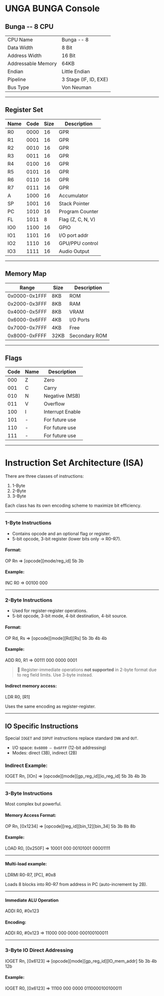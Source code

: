 

# UNGA BUNGA Console

## Bunga -- 8 CPU

|                    |                      |
|--------------------|----------------------|
| CPU Name           | Bunga -- 8           |
| Data Width         | 8 Bit                |
| Address Width      | 16 Bit               |
| Addressable Memory | 64KB                 |
| Endian             | Little Endian        |
| Pipeline           | 3 Stage (IF, ID, EXE)|
| Bus Type           | Von Neuman           |

---

## Register Set

| Name | Code | Size | Description       |
|------|------|------|-------------------|
| R0   | 0000 | 16   | GPR               |
| R1   | 0001 | 16   | GPR               |
| R2   | 0010 | 16   | GPR               |
| R3   | 0011 | 16   | GPR               |
| R4   | 0100 | 16   | GPR               |
| R5   | 0101 | 16   | GPR               |
| R6   | 0110 | 16   | GPR               |
| R7   | 0111 | 16   | GPR               |
| A    | 1000 | 16   | Accumulator       |
| SP   | 1001 | 16   | Stack Pointer     |
| PC   | 1010 | 16   | Program Counter   |
| FL   | 1011 | 8    | Flag (Z, C, N, V) |
| IO0  | 1100 | 16   | GPIO              |
| IO1  | 1101 | 16   | I/O port addr     |
| IO2  | 1110 | 16   | GPU/PPU control   |
| IO3  | 1111 | 16   | Audio Output      |

---

## Memory Map

| Range           | Size | Description     |
|-----------------|------|-----------------|
| 0x0000-0x1FFF   | 8KB  | ROM             |
| 0x2000-0x3FFF   | 8KB  | RAM             |
| 0x4000-0x5FFF   | 8KB  | VRAM            |
| 0x6000-0x6FFF   | 4KB  | I/O Ports       |
| 0x7000-0x7FFF   | 4KB  | Free            |
| 0x8000-0xFFFF   | 32KB | Secondary ROM   |

---

## Flags

| Code | Name | Description       |
|------|------|-------------------|
| 000  | Z    | Zero              |
| 001  | C    | Carry             |
| 010  | N    | Negative (MSB)    |
| 011  | V    | Overflow          |
| 100  | I    | Interrupt Enable  |
| 101  | -    | For future use    |
| 110  | -    | For future use    |
| 111  | -    | For future use    |

---

# Instruction Set Architecture (ISA)

There are three classes of instructions:

1. 1-Byte
2. 2-Byte
3. 3-Byte

Each class has its own encoding scheme to maximize bit efficiency.

---

### 1-Byte Instructions

- Contains opcode and an optional flag or register.
- 5-bit opcode, 3-bit register (lower bits only → R0–R7).

#### Format:

OP Rn => [opcode][mode/reg_id] 5b 3b


#### Example:

INC R0 => 00100 000


---

### 2-Byte Instructions

- Used for register-register operations.
- 5-bit opcode, 3-bit mode, 4-bit destination, 4-bit source.

#### Format:

OP Rd, Rs => [opcode][mode][Rd][Rs] 5b 3b 4b 4b


#### Example:

ADD R0, R1 => 00111 000 0000 0001


> 📝 Register-immediate operations **not supported** in 2-byte format due to reg field limits. Use 3-byte instead.

#### Indirect memory access:

LDR R0, [R1]


Uses the same encoding as register-register.

---

## IO Specific Instructions

Special `IOGET` and `IOPUT` instructions replace standard `INN` and `OUT`.

- I/O space: `0x6000 – 0x6FFF` (12-bit addressing)
- Modes: direct (3B), indirect (2B)

### Indirect Example:

IOGET Rn, [IOn] => [opcode][mode][gp_reg_id][io_reg_id] 5b 3b 4b 3b


---

### 3-Byte Instructions

Most complex but powerful.

#### Memory Access Format:

OP Rn, [0x1234] => [opcode][reg_id][bin_12][bin_34] 5b 3b 8b 8b


#### Example:

LOAD R0, [0x250F] => 10001 000 00101001 00001111


---

#### Multi-load example:

LDRMI R0-R7, [PC], #0x8


Loads 8 blocks into R0-R7 from address in PC (auto-increment by 2B).

---

#### Immediate ALU Operation

ADDI R0, #0x123


#### Encoding:

ADDI R0, #0x123 => 11000 000 0000 000100100011


---

### 3-Byte IO Direct Addressing

IOGET Rn, [0x6123] => [opcode][mode][gp_reg_id][IO_mem_addr] 5b 3b 4b 12b


#### Example:

IOGET R0, [0x6123] => 11100 000 0000 0110000100100011
